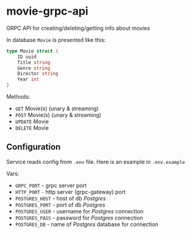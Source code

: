 # movie-grpc-api

GRPC API for creating/deleting/getting info about movies 

In database `Movie` is presented like this:
```go
type Movie struct {
    ID uuid
    Title string
    Genre string
    Director string
    Year int
}
```
Methods:
- `GET` Movie(s) (unary & streaming)
- `POST` Movie(s) (unary & streaming)
- `UPDATE` Movie
- `DELETE` Movie

## Configuration
Service reads config from `.env` file. Here is an example in `.env.example`

Vars:
- `GRPC_PORT` - grpc server port
- `HTTP_PORT` - http server (grpc-gateway) port
- `POSTGRES_HOST` - host of db *Postgres*
- `POSTGRES_PORT` - port of db *Postgres*
- `POSTGRES_USER` - username for *Postgres* connection
- `POSTGRES_PASS` - password for *Postgres* connection
- `POSTGRES_DB` - name of *Postgres* database for connection
